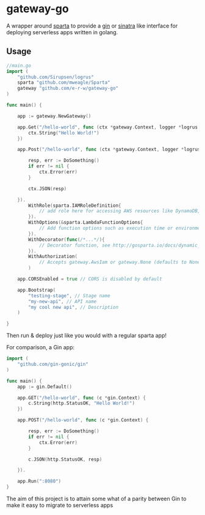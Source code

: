 # gateway-go

A wrapper around [sparta](http://gosparta.io/) to provide a [gin](https://gin-gonic.github.io/gin/) or [sinatra](http://www.sinatrarb.com/) like interface for deploying serverless apps written in golang.

## Usage

```go
//main.go
import (
	"github.com/Sirupsen/logrus"
	sparta "github.com/mweagle/Sparta"
	gateway "github.com/e-r-w/gateway-go"
)

func main() {

	app := gateway.NewGateway()

	app.Get("/hello-world", func (ctx *gateway.Context, logger *logrus.Logger) {
		ctx.String("Hello World!")
	})

	app.Post("/hello-world", func (ctx *gateway.Context, logger *logrus.Logger) {

		resp, err := DoSomething()
		if err != nil {
			ctx.Error(err)
		}

		ctx.JSON(resp)

	}).
		WithRole(sparta.IAMRoleDefinition{
			// add role here for accessing AWS resources like DynamoDB, S3, RDS etc
		}).
		WithOptions(&sparta.LambdaFunctionOptions{
			// Add function options such as execution time or environment variables
		}).
		WithDecorator(func(/*...*/){
			// Decorator function, see http://gosparta.io/docs/dynamic_infrastructure/#template-decorators
		}).
		WithAuthorization(
			// Accepts gateway.AwsIam or gateway.None (defaults to None)
		)

	app.CORSEnabled = true // CORS is disabled by default

	app.Bootstrap(
		"testing-stage", // Stage name
		"my-new-api", // API name
		"my cool new api", // Description
	)

}
```

Then run & deploy just like you would with a regular sparta app!

For comparison, a Gin app:
```go
import (
	"github.com/gin-gonic/gin"
)

func main() {
	app := gin.Default()

	app.GET("/hello-world", func (c *gin.Context) {
		c.String(http.StatusOK, "Hello World!")
	})

	app.POST("/hello-world", func (c *gin.Context) {

		resp, err := DoSomething()
		if err != nil {
			ctx.Error(err)
		}

		c.JSON(http.StatusOK, resp)

	}).

	app.Run(":8080")
}
```

The aim of this project is to attain some what of a parity between Gin to make it easy to migrate to serverless apps
